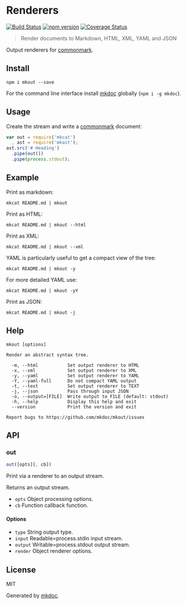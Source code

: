 # Renderers

[![Build Status](https://travis-ci.org/mkdoc/mkout.svg?v=3)](https://travis-ci.org/mkdoc/mkout)
[![npm version](http://img.shields.io/npm/v/mkout.svg?v=3)](https://npmjs.org/package/mkout)
[![Coverage Status](https://coveralls.io/repos/mkdoc/mkout/badge.svg?branch=master&service=github&v=3)](https://coveralls.io/github/mkdoc/mkout?branch=master)

> Render documents to Markdown, HTML, XML, YAML and JSON

Output renderers for [commonmark][].

## Install

```
npm i mkout --save
```

For the command line interface install [mkdoc][] globally (`npm i -g mkdoc`).

## Usage

Create the stream and write a [commonmark][] document:

```javascript
var out = require('mkcat')
  , ast = require('mkast');
ast.src('# Heading')
  .pipe(out())
  .pipe(process.stdout);
```

## Example

Print as markdown:

```shell
mkcat README.md | mkout
```

Print as HTML:

```shell
mkcat README.md | mkout --html
```

Print as XML:

```shell
mkcat README.md | mkout --xml
```

YAML is particularly useful to get a compact view of the tree:

```shell
mkcat README.md | mkout -y
```

For more detailed YAML use:

```shell
mkcat README.md | mkout -yY
```

Print as JSON:

```shell
mkcat README.md | mkout -j
```

## Help

```
mkout [options]

Render an abstract syntax tree.

  -m, --html           Set output renderer to HTML
  -x, --xml            Set output renderer to XML
  -y, --yaml           Set output renderer to YAML
  -Y, --yaml-full      Do not compact YAML output
  -t, --text           Set output renderer to TEXT
  -j, --json           Pass through input JSON
  -o, --output=[FILE]  Write output to FILE (default: stdout)
  -h, --help           Display this help and exit
  --version            Print the version and exit

Report bugs to https://github.com/mkdoc/mkout/issues
```

## API

### out

```javascript
out([opts][, cb])
```

Print via a renderer to an output stream.

Returns an output stream.

* `opts` Object processing options.
* `cb` Function callback function.

#### Options

* `type` String output type.
* `input` Readable=process.stdin input stream.
* `output` Writable=process.stdout output stream.
* `render` Object renderer options.

## License

MIT

Generated by [mkdoc](https://github.com/mkdoc/mkdoc).

[mkdoc]: https://github.com/mkdoc/mkdoc
[node]: http://nodejs.org
[npm]: http://www.npmjs.org
[commonmark]: http://commonmark.org
[jshint]: http://jshint.com
[jscs]: http://jscs.info

